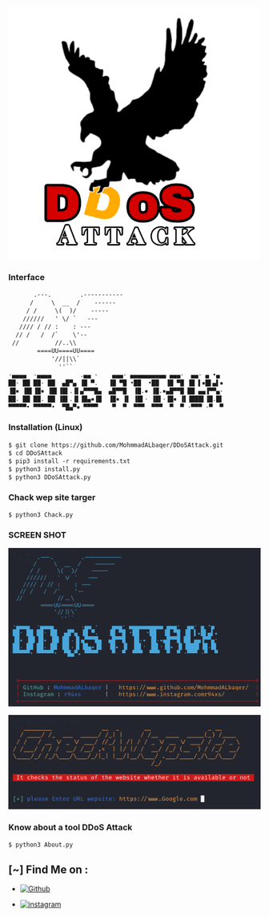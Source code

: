 ![Logo](Logo.png)


### Interface

```
       .---.        .-----------
      /     \  __  /    ------
     / /     \(  )/    -----
    //////   ' \/ `   ---
   //// / // :    : ---
  // /   /  /`    \'--
 //          //..\\
        ====UU====UU====
            '//||\\`
              ''``
·▄▄▄▄  ·▄▄▄▄        .▄▄ ·    ▄▄▄· ▄▄▄▄▄▄▄▄▄▄ ▄▄▄·  ▄▄· ▄ •▄ 
██· ██ ██· ██  ▄█▀▄ ▐█ ▀.   ▐█ ▀█ •██  •██  ▐█ ▀█ ▐█ ▌▪█▌▄▌▪
▐█▪ ▐█▌▐█▪ ▐█▌▐█▌.▐▌▄▀▀▀█▄  ▄█▀▀█  ▐█.▪ ▐█.▪▄█▀▀█ ██ ▄▄▐▀▀▄·
██. ██ ██. ██ ▐█▌.▐▌▐█▄▪▐█  ▐█▪ ▐▌ ▐█▌· ▐█▌·▐█▪ ▐▌▐███▌▐█.█▌
▀▀▀▀▀• ▀▀▀▀▀•  ▀█▄▀▪ ▀▀▀▀    ▀  ▀  ▀▀▀  ▀▀▀  ▀  ▀ ·▀▀▀ ·▀  ▀

```



### Installation (Linux)

```
$ git clone https://github.com/MohmmadALbaqer/DDoSAttack.git
$ cd DDoSAttack
$ pip3 install -r requirements.txt
$ python3 install.py
$ python3 DDoSAttack.py

```


### Chack wep site targer
```
$ python3 Chack.py
```



### SCREEN SHOT
![Logo](DDoS.png)


![Logo](chack.png)






### Know about a tool DDoS Attack
```
$ python3 About.py
```

## [~] Find Me on :

- [![Github](https://img.shields.io/badge/Github-MohnnadALbaqer-green?style=for-the-badge&logo=github)](https://github.com/MohmmadALbaqer)


- [![instagram](https://img.shields.io/badge/Instagram-r94xs-green?style=for-the-badge&logo=instagram)](https://instagram.com/r94xs)

